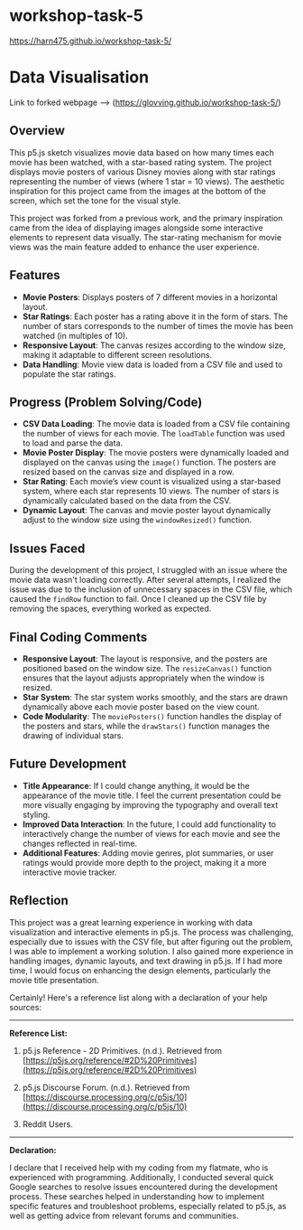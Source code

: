 # workshop-task-5
https://harn475.github.io/workshop-task-5/
# Data Visualisation
Link to forked webpage --> (https://glovving.github.io/workshop-task-5/)

## Overview

This p5.js sketch visualizes movie data based on how many times each movie has been watched, with a star-based rating system. The project displays movie posters of various Disney movies along with star ratings representing the number of views (where 1 star = 10 views). The aesthetic inspiration for this project came from the images at the bottom of the screen, which set the tone for the visual style.

This project was forked from a previous work, and the primary inspiration came from the idea of displaying images alongside some interactive elements to represent data visually. The star-rating mechanism for movie views was the main feature added to enhance the user experience.

## Features

- **Movie Posters**: Displays posters of 7 different movies in a horizontal layout.
- **Star Ratings**: Each poster has a rating above it in the form of stars. The number of stars corresponds to the number of times the movie has been watched (in multiples of 10).
- **Responsive Layout**: The canvas resizes according to the window size, making it adaptable to different screen resolutions.
- **Data Handling**: Movie view data is loaded from a CSV file and used to populate the star ratings.

## Progress (Problem Solving/Code)

- **CSV Data Loading**: The movie data is loaded from a CSV file containing the number of views for each movie. The `loadTable` function was used to load and parse the data. 
- **Movie Poster Display**: The movie posters were dynamically loaded and displayed on the canvas using the `image()` function. The posters are resized based on the canvas size and displayed in a row.
- **Star Rating**: Each movie’s view count is visualized using a star-based system, where each star represents 10 views. The number of stars is dynamically calculated based on the data from the CSV.
- **Dynamic Layout**: The canvas and movie poster layout dynamically adjust to the window size using the `windowResized()` function.
  
## Issues Faced

During the development of this project, I struggled with an issue where the movie data wasn't loading correctly. After several attempts, I realized the issue was due to the inclusion of unnecessary spaces in the CSV file, which caused the `findRow` function to fail. Once I cleaned up the CSV file by removing the spaces, everything worked as expected.

## Final Coding Comments

- **Responsive Layout**: The layout is responsive, and the posters are positioned based on the window size. The `resizeCanvas()` function ensures that the layout adjusts appropriately when the window is resized.
- **Star System**: The star system works smoothly, and the stars are drawn dynamically above each movie poster based on the view count.
- **Code Modularity**: The `moviePosters()` function handles the display of the posters and stars, while the `drawStars()` function manages the drawing of individual stars.
  
## Future Development

- **Title Appearance**: If I could change anything, it would be the appearance of the movie title. I feel the current presentation could be more visually engaging by improving the typography and overall text styling.
- **Improved Data Interaction**: In the future, I could add functionality to interactively change the number of views for each movie and see the changes reflected in real-time.
- **Additional Features**: Adding movie genres, plot summaries, or user ratings would provide more depth to the project, making it a more interactive movie tracker.

## Reflection

This project was a great learning experience in working with data visualization and interactive elements in p5.js. The process was challenging, especially due to issues with the CSV file, but after figuring out the problem, I was able to implement a working solution. I also gained more experience in handling images, dynamic layouts, and text drawing in p5.js. If I had more time, I would focus on enhancing the design elements, particularly the movie title presentation.

Certainly! Here's a reference list along with a declaration of your help sources:

---

**Reference List:**

1. p5.js Reference - 2D Primitives. (n.d.). Retrieved from [https://p5js.org/reference/#2D%20Primitives](https://p5js.org/reference/#2D%20Primitives)
   
2. p5.js Discourse Forum. (n.d.). Retrieved from [https://discourse.processing.org/c/p5js/10](https://discourse.processing.org/c/p5js/10)
   
3. Reddit Users.
---

**Declaration:**

I declare that I received help with my coding from my flatmate, who is experienced with programming. Additionally, I conducted several quick Google searches to resolve issues encountered during the development process. These searches helped in understanding how to implement specific features and troubleshoot problems, especially related to p5.js, as well as getting advice from relevant forums and communities.







